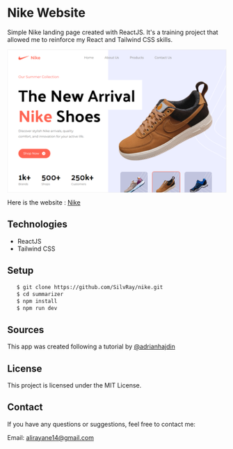 # Nike Website

Simple Nike landing page created with ReactJS.
It's a training project that allowed me to reinforce my React and Tailwind CSS skills.

<img
  src="/src/assets/images/illustration.png"
  alt="Alt text"
  align="center">

   Here is the website : [Nike](https://tailwind-css-nike.netlify.app/)

## Technologies
   * ReactJS
   * Tailwind CSS

## Setup
```
   $ git clone https://github.com/SilvRay/nike.git
   $ cd summarizer
   $ npm install
   $ npm run dev
  ```
   
## Sources
This app was created following a tutorial by [@adrianhajdin]([https://www.eericon.github.io/post/timer-android](https://github.com/adrianhajdin)https://github.com/adrianhajdin)

## License
This project is licensed under the MIT License.

## Contact
If you have any questions or suggestions, feel free to contact me:

Email: alirayane14@gmail.com
